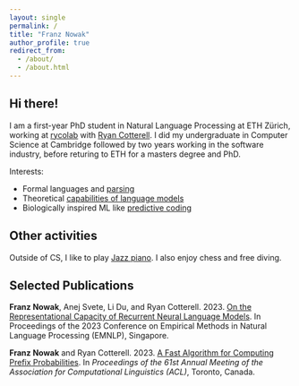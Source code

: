 ```yaml
---
layout: single
permalink: /
title: "Franz Nowak"
author_profile: true
redirect_from: 
  - /about/
  - /about.html
---
```


## Hi there!
I am a first-year PhD student in Natural Language Processing at ETH Zürich, working at [rycolab](https://rycolab.io/) with [Ryan Cotterell](https://rycolab.io/authors/ryan/). I did my undergraduate in Computer Science at Cambridge followed by two years working in the software industry, before returing to ETH for a masters degree and PhD.

Interests:
* Formal languages and [parsing](https://aclanthology.org/2023.acl-short.6/) 
* Theoretical [capabilities of language models](https://arxiv.org/abs/2310.12942) 
* Biologically inspired ML like [predictive coding](/assets/documents/Predictive_Coding.pdf)


## Other activities

Outside of CS, I like to play [Jazz piano](https://www.instagram.com/franznowakjazz). I also enjoy chess and free diving.

## Selected Publications

**Franz Nowak**, Anej Svete, Li Du, and Ryan Cotterell. 2023. [On the Representational Capacity of Recurrent Neural Language Models](https://aclanthology.org/2023.emnlp-main.434/). In Proceedings of the 2023 Conference on Empirical Methods in Natural Language Processing (EMNLP), Singapore.

**Franz Nowak** and Ryan Cotterell. 2023. [A Fast Algorithm for Computing Prefix Probabilities](https://aclanthology.org/2023.acl-short.6/). In *Proceedings of the 61st Annual Meeting of the Association for Computational Linguistics (ACL)*, Toronto, Canada.